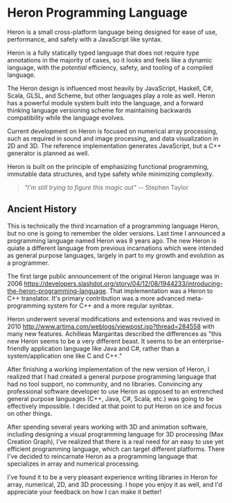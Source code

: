 # Heron Programming Language

Heron is a small cross-platform language being designed for ease of use, performance, and safety with a JavaScript like syntax.

Heron is a fully statically typed language that does not require type annotations in the majority of cases, so it looks and feels like a dynamic language, with the *potential* efficiency, safety, and tooling of a compiled language. 

The Heron design is influenced most heavily by JavaScript, Haskell, C#, Scala, GLSL, and Scheme, but other languages play a role as well. Heron has a powerful module system built into the language, and a forward thinking language versioning scheme for maintaining backwards compatibility while the language evolves. 

Current development on Heron is focused on numerical array processing, such as required in sound and image processing, and data visualization in 2D and 3D. The reference implementation generates JavaScript, but a C++ generator is planned as well.

Heron is built on the principle of emphasizing functional programming, immutable data structures, and type safety while minimizing complexity.

> *"I'm still trying to figure this magic out"* 
> -- Stephen Taylor

## Ancient History

This is technically the third incarnation of a programming language Heron, but no one is going to remember the older versions. Last time I announced a programming language named Heron was 8 years ago. The new Heron is quiate a different language from previous incarnations which were intended as general purpose languages, largely in part to my growth and evolution as a programmer. 

The first large public announcement of the original Heron language was in 2006 https://developers.slashdot.org/story/04/12/08/1944233/introducing-the-heron-programming-language. That implementation was a Heron to C++ translator. It's primary contribution was a more advanced meta-programming system for C++ and a more regular synbtax.  

Heron underwent several modifications and extensions and was revived in 2010 http://www.artima.com/weblogs/viewpost.jsp?thread=284558 with many new features. Achilleas Margaritas described the differences as "this new Heron seems to be a very different beast. It seems to be an enterprise-friendly application language like Java and C#, rather than a system/application one like C and C++."

After finishing a working implementation of the new version of Heron, I realized that I had created a general purpose programming language that had no tool support, no community, and no libraries. Convincing any professional software developer to use Heron as opposed to an entrenched general purpose languages (C++, Java, C#, Scala, etc.) was going to be effectively impossible. I decided at that point to put Heron on ice and focus on other things.  

After spending several years working with 3D and animation software, including designing a visual programming language for 3D processing (Max Creation Graph), I've realized that there is a real need for an easy to use yet efficient programming language, which can target different platforms. There I've decided to reincarnate Heron as a programming language that specializes in array and numerical processing. 

I've found it to be a very pleasant experience writing libraries in Heron for array, numerical, 2D, and 3D processing. I hope you enjoy it as well, and I'd appreciate your feedback on how I can make it better!
